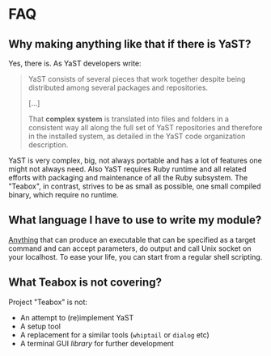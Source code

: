 # FAQ

## Why making anything like that if there is YaST?

Yes, there is. As YaST developers write:

> YaST consists of several pieces that work together despite being distributed
> among several packages and repositories.
>
> [...]
> 
> That **complex system** is translated into files and folders in a consistent way
> all along the full set of YaST repositories and therefore in the installed system,
> as detailed in the YaST code organization description.

YaST is very complex, big, not always portable and has a lot of features one
might not always need. Also YaST requires Ruby runtime and all related efforts with
packaging and maintenance of all the Ruby subsystem. The "Teabox", in contrast, strives
to be as small as possible, one small compiled binary, which require no runtime.

## What language I have to use to write my module?

[Anything](https://esolangs.org/wiki/Brainfuck) that can produce an executable that can
be specified as a target command and can accept parameters, do output and call Unix socket
on your localhost. To ease your life, you can start from a regular shell scripting.

## What Teabox is not covering?

Project "Teabox" is not:

- An attempt to (re)implement YaST
- A setup tool
- A replacement for a similar tools (`whiptail` or `dialog` etc)
- A terminal GUI _library_ for further development